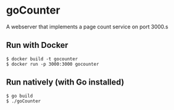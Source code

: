 # goCounter

A webserver that implements a page count service on port 3000.s

## Run with Docker
```
$ docker build -t gocounter
$ docker run -p 3000:3000 gocounter
```

## Run natively (with Go installed)
```
$ go build
$ ./goCounter
```
